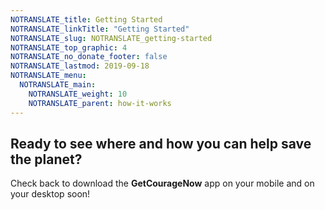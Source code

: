 ```yaml
---
NOTRANSLATE_title: Getting Started
NOTRANSLATE_linkTitle: "Getting Started"
NOTRANSLATE_slug: NOTRANSLATE_getting-started
NOTRANSLATE_top_graphic: 4
NOTRANSLATE_no_donate_footer: false
NOTRANSLATE_lastmod: 2019-09-18
NOTRANSLATE_menu:
  NOTRANSLATE_main:
    NOTRANSLATE_weight: 10
    NOTRANSLATE_parent: how-it-works
---
```


## Ready to see where and how you can help save the planet?

Check back to download the **GetCourageNow** app on your mobile and on your desktop soon!
